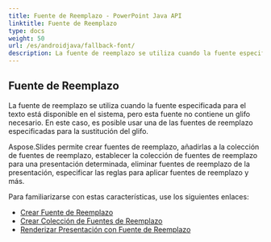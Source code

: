 ```yaml
---
title: Fuente de Reemplazo - PowerPoint Java API
linktitle: Fuente de Reemplazo
type: docs
weight: 50
url: /es/androidjava/fallback-font/
description: La fuente de reemplazo se utiliza cuando la fuente especificada para el texto está disponible en el sistema, pero esta fuente no contiene un glifo necesario. En este caso, es posible que la API de PowerPoint Java use una de las fuentes de reemplazo especificadas para la sustitución del glifo.
---
```


## **Fuente de Reemplazo**
La fuente de reemplazo se utiliza cuando la fuente especificada para el texto está disponible en el sistema, pero esta fuente no contiene un glifo necesario. En este caso, es posible usar una de las fuentes de reemplazo especificadas para la sustitución del glifo.

Aspose.Slides permite crear fuentes de reemplazo, añadirlas a la colección de fuentes de reemplazo, establecer la colección de fuentes de reemplazo para una presentación determinada, eliminar fuentes de reemplazo de la presentación, especificar las reglas para aplicar fuentes de reemplazo y más.

Para familiarizarse con estas características, use los siguientes enlaces:

- [Crear Fuente de Reemplazo](/slides/es/androidjava/create-fallback-font)
- [Crear Colección de Fuentes de Reemplazo](/slides/es/androidjava/create-fallback-fonts-collection)
- [Renderizar Presentación con Fuente de Reemplazo](/slides/es/androidjava/render-presentation-with-fallback-font)